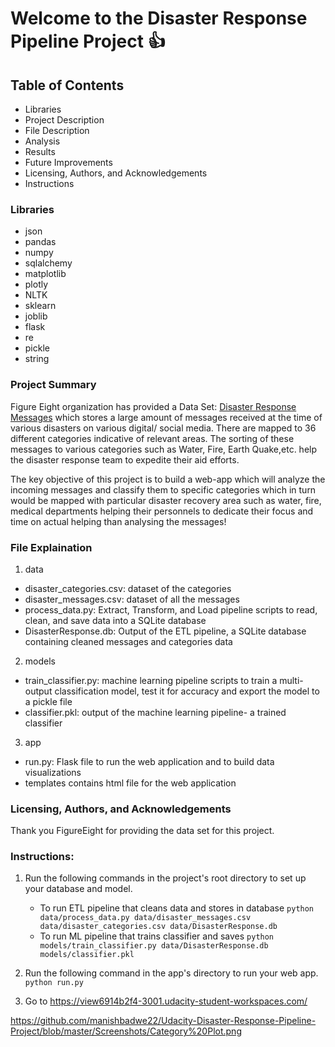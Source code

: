 # Welcome to the Disaster Response Pipeline Project :+1:

## Table of Contents
- Libraries
- Project Description
- File Description
- Analysis
- Results
- Future Improvements
- Licensing, Authors, and Acknowledgements
- Instructions

### Libraries
- json
- pandas
- numpy
- sqlalchemy
- matplotlib
- plotly
- NLTK
- sklearn
- joblib
- flask
- re
- pickle
- string

### Project Summary
Figure Eight organization has provided a Data Set: [Disaster Response Messages](https://www.figure-eight.com/dataset/combined-disaster-response-data/) which stores a large amount of messages received at the time of various disasters on various digital/ social media. There are mapped to 36 different categories indicative of relevant areas. The sorting of these messages to various categories such as Water, Fire, Earth Quake,etc. help the disaster response team to expedite their aid efforts.

The key objective of this project is to build a web-app which will analyze the incoming messages and classify them to specific categories which in turn would be mapped with particular disaster recovery area such as water, fire, medical departments helping their personnels to dedicate their focus and time on actual helping than analysing the messages! 

### File Explaination
1. data
- disaster_categories.csv: dataset of the categories
- disaster_messages.csv: dataset of all the messages
- process_data.py: Extract, Transform, and Load pipeline scripts to read, clean, and save data into a SQLite database
- DisasterResponse.db: Output of the ETL pipeline, a SQLite database containing cleaned messages and categories data
2. models
- train_classifier.py: machine learning pipeline scripts to train a multi-output classification model, test it for accuracy and export the model to a pickle file
- classifier.pkl: output of the machine learning pipeline-  a trained classifier
3. app
- run.py: Flask file to run the web application and to build data visualizations
- templates contains html file for the web application

### Licensing, Authors, and Acknowledgements
Thank you FigureEight for providing the data set for this project.

### Instructions:
1. Run the following commands in the project's root directory to set up your database and model.

    - To run ETL pipeline that cleans data and stores in database
        `python data/process_data.py data/disaster_messages.csv data/disaster_categories.csv data/DisasterResponse.db`
    - To run ML pipeline that trains classifier and saves
        `python models/train_classifier.py data/DisasterResponse.db models/classifier.pkl`

2. Run the following command in the app's directory to run your web app.
    `python run.py`

3. Go to https://view6914b2f4-3001.udacity-student-workspaces.com/

https://github.com/manishbadwe22/Udacity-Disaster-Response-Pipeline-Project/blob/master/Screenshots/Category%20Plot.png


